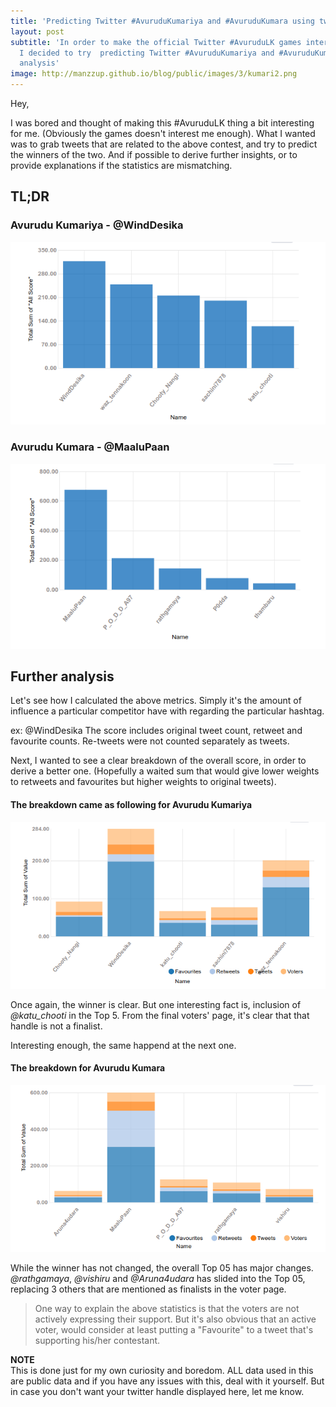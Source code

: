 ```yaml
---
title: 'Predicting Twitter #AvuruduKumariya and #AvuruduKumara using tweet analysis'
layout: post
subtitle: 'In order to make the official Twitter #AvuruduLK games interesting to me,
  I decided to try  predicting Twitter #AvuruduKumariya and #AvuruduKumara using tweet
  analysis'
image: http://manzzup.github.io/blog/public/images/3/kumari2.png
---
```


Hey,

I was bored and thought of making this #AvuruduLK thing a bit interesting for me. (Obviously the games doesn't interest me enough). What I wanted was to grab tweets that are related to the above contest, and try to predict the winners of the two. And if possible to derive further insights, or to provide explanations if the statistics are mismatching.


## TL;DR
### Avurudu Kumariya - **@WindDesika**

![Ranked using the "All Score" metric](/public/images/3/kumari1.png)

### Avurudu Kumara - **@MaaluPaan**

![Ranked using the "All Score" metric](/public/images/3/kumara1.png)


## Further analysis

Let's see how I calculated the above metrics. Simply it's the amount of influence a particular competitor have with regarding the particular hashtag.

ex: @WindDesika
The score includes original tweet count, retweet and favourite counts. Re-tweets were not counted separately as tweets. 

Next, I wanted to see a clear breakdown of the overall score, in order to derive a better one. (Hopefully a waited sum that would give lower weights to retweets and favourites but higher weights to original tweets).

#### The breakdown came as following for **Avurudu Kumariya**

![Score breakdown](/public/images/3/kumari2.png)

Once again, the winner is clear. But one interesting fact is, inclusion of *@katu_chooti* in the Top 5. From the final voters' page, it's clear that that handle is not a finalist. 

Interesting enough, the same happend at the next one.

#### The breakdown for **Avurudu Kumara**

![Score breakdown](/public/images/3/kumara3.png)

While the winner has not changed, the overall Top 05 has major changes. *@rathgamaya*, *@vishiru* and *@Aruna4udara* has slided into the Top 05, replacing 3 others that are mentioned as finalists in the voter page.

> One way to explain the above statistics is that the voters are not actively expressing their support. But it's also obvious that an active voter, would consider at least putting a "Favourite" to a tweet that's supporting his/her contestant.

**NOTE**  
This is done just for my own curiosity and boredom. ALL data used in this are public data and if you have any issues with this, deal with it yourself. But in case you don't want your twitter handle displayed here, let me know.